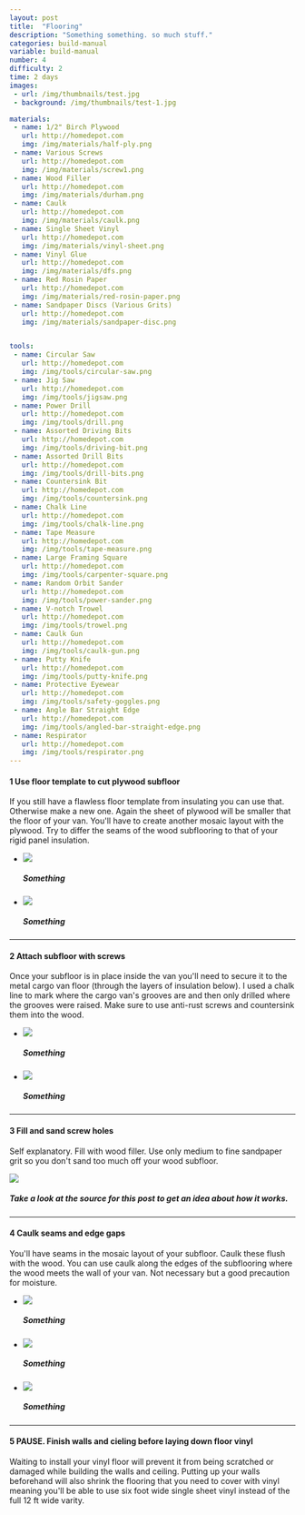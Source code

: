 ```yaml
---
layout: post
title:  "Flooring"
description: "Something something. so much stuff."
categories: build-manual
variable: build-manual
number: 4
difficulty: 2
time: 2 days
images:
 - url: /img/thumbnails/test.jpg
 - background: /img/thumbnails/test-1.jpg

materials:
 - name: 1/2" Birch Plywood
   url: http://homedepot.com
   img: /img/materials/half-ply.png
 - name: Various Screws
   url: http://homedepot.com
   img: /img/materials/screw1.png
 - name: Wood Filler
   url: http://homedepot.com
   img: /img/materials/durham.png
 - name: Caulk
   url: http://homedepot.com
   img: /img/materials/caulk.png
 - name: Single Sheet Vinyl
   url: http://homedepot.com
   img: /img/materials/vinyl-sheet.png
 - name: Vinyl Glue
   url: http://homedepot.com
   img: /img/materials/dfs.png
 - name: Red Rosin Paper
   url: http://homedepot.com
   img: /img/materials/red-rosin-paper.png
 - name: Sandpaper Discs (Various Grits)
   url: http://homedepot.com
   img: /img/materials/sandpaper-disc.png


tools:
 - name: Circular Saw
   url: http://homedepot.com
   img: /img/tools/circular-saw.png
 - name: Jig Saw
   url: http://homedepot.com
   img: /img/tools/jigsaw.png
 - name: Power Drill
   url: http://homedepot.com
   img: /img/tools/drill.png
 - name: Assorted Driving Bits
   url: http://homedepot.com
   img: /img/tools/driving-bit.png
 - name: Assorted Drill Bits
   url: http://homedepot.com
   img: /img/tools/drill-bits.png
 - name: Countersink Bit
   url: http://homedepot.com
   img: /img/tools/countersink.png
 - name: Chalk Line
   url: http://homedepot.com
   img: /img/tools/chalk-line.png
 - name: Tape Measure
   url: http://homedepot.com
   img: /img/tools/tape-measure.png
 - name: Large Framing Square
   url: http://homedepot.com
   img: /img/tools/carpenter-square.png
 - name: Random Orbit Sander
   url: http://homedepot.com
   img: /img/tools/power-sander.png
 - name: V-notch Trowel
   url: http://homedepot.com
   img: /img/tools/trowel.png
 - name: Caulk Gun
   url: http://homedepot.com
   img: /img/tools/caulk-gun.png
 - name: Putty Knife
   url: http://homedepot.com
   img: /img/tools/putty-knife.png
 - name: Protective Eyewear
   url: http://homedepot.com
   img: /img/tools/safety-goggles.png
 - name: Angle Bar Straight Edge
   url: http://homedepot.com
   img: /img/tools/angled-bar-straight-edge.png
 - name: Respirator
   url: http://homedepot.com
   img: /img/tools/respirator.png
---
```

#### <span class="number"><span>1</span></span> Use floor template to cut plywood subfloor

If you still have a flawless floor template from insulating you can use that. Otherwise make a new one. Again the sheet of plywood will be smaller that the floor of your van. You'll have to create another mosaic layout with the plywood. Try to differ the seams of the wood subflooring to that of your rigid panel insulation. 

<div class="flexslider article-slider">
<ul class="slides">
  <li>
    <img src="../img/post-images/flooring-template.jpg" /><h5>Something</h5>
  </li>
   <li>
    <img src="../img/post-images/flooring-cut.jpg" /><h5>Something</h5>
  </li>
</ul>
</div>


<hr />

#### <span class="number"><span>2</span></span> Attach subfloor with screws

Once your subfloor is in place inside the van you'll need to secure it to the metal cargo van floor (through the layers of insulation below). I used a chalk line to mark where the cargo van's grooves are and then only drilled where the grooves were raised. Make sure to use anti-rust screws and countersink them into the wood.

<div class="flexslider article-slider">
<ul class="slides">
  <li>
    <img src="../img/post-images/flooring-secure.jpg" /><h5>Something</h5>
  </li>
   <li>
    <img src="../img/post-images/flooring-secure2.jpg" /><h5>Something</h5>
  </li>
</ul>
</div>

<hr />

#### <span class="number"><span>3</span></span> Fill and sand screw holes

Self explanatory. Fill with wood filler. Use only medium to fine sandpaper grit so you don't sand too much off your wood subfloor.

<img src="../img/post-images/flooring-holes.jpg" />

##### Take a look at the source for this post to get an idea about how it works.

<hr />

#### <span class="number"><span>4</span></span> Caulk seams and edge gaps

You'll have seams in the mosaic layout of your subfloor. Caulk these flush with the wood. You can use caulk along the edges of the subflooring where the wood meets the wall of your van. Not necessary but a good precaution for moisture.

<div class="flexslider article-slider">
<ul class="slides">
  <li>
  	<img src="../img/thumbnails/test.jpg" /><h5>Something</h5>
  </li>
  <li>
  	<img src="../img/thumbnails/test.jpg" /><h5>Something</h5>
  </li>
  <li>
  	<img src="../img/thumbnails/test.jpg" /><h5>Something</h5>
  </li>
</ul>
</div>

<hr />

#### <span class="number"><span>5</span></span> PAUSE. Finish walls and cieling before laying down floor vinyl

Waiting to install your vinyl floor will prevent it from being scratched or damaged while building the walls and ceiling. Putting up your walls beforehand will also shrink the flooring that you need to cover with vinyl meaning you'll be able to use six foot wide single sheet vinyl instead of the full 12 ft wide varity.


[jekyll]:      http://jekyllrb.com
[jekyll-gh]:   https://github.com/jekyll/jekyll
[jekyll-help]: https://github.com/jekyll/jekyll-help
